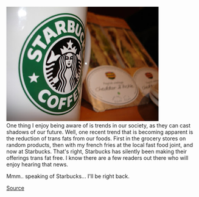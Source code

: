 [![](untitled.bmp)](http://bp3.blogger.com/_kfv2ADnjgQg/RZtjeuvYGMI/AAAAAAAAAEo/UqKkxTsVKVI/s1600-h/untitled.bmp)  
One thing I enjoy being aware of is trends in our society, as they can cast shadows of our future. Well, one recent trend that is becoming apparent is the reduction of trans fats from our foods. First in the grocery stores on random products, then with my french fries at the local fast food joint, and now at Starbucks. That's right, Starbucks has silently been making their offerings trans fat free. I know there are a few readers out there who will enjoy hearing that news.   
  
Mmm.. speaking of Starbucks... I'll be right back.  
  
[Source](http://www.consumerist.com/consumer/starbucks/starbucks-removes-trans-fats-what-225466.php)